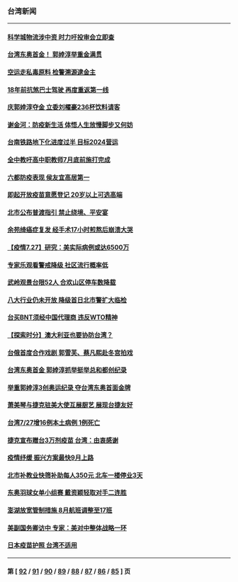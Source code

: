 ### 台湾新闻
---
#### [科学城物流涉中资 时力吁投审会立即查](../../pages/ncid1349361/n13119225.md) 
#### [台湾东奥首金！ 郭婞淳举重金满贯](../../pages/ncid1349361/n13119237.md) 
#### [空运走私毒原料 检警溯源逮金主](../../pages/ncid1349361/n13119243.md) 
#### [18年前抗煞巴士驾驶 再度重返第一线](../../pages/ncid1349361/n13118852.md) 
#### [庆郭婞淳夺金 立委刘櫂豪236杯饮料请客](../../pages/ncid1349361/n13118855.md) 
#### [谢金河：防疫新生活 体悟人生放慢脚步又何妨](../../pages/ncid1349361/n13118329.md) 
#### [台南铁路地下化进度过半 目标2024营运](../../pages/ncid1349361/n13119038.md) 
#### [全中教吁高中职教师7月底前施打完成](../../pages/ncid1349361/n13119040.md) 
#### [六都防疫表现 侯友宜高居第一](../../pages/ncid1349361/n13118977.md) 
#### [即起开放疫苗意愿登记 20岁以上可选高端](../../pages/ncid1349361/n13118979.md) 
#### [北市公布普渡指引 禁止绕境、平安宴](../../pages/ncid1349361/n13118971.md) 
#### [余苑绮癌症复发 经手术17小时煎熬后崩溃大哭](../../pages/ncid1349361/n13117895.md) 
#### [【疫情7.27】研究：美实际病例或达6500万](../../pages/ncid1349361/n13118563.md) 
#### [专家乐观看警戒降级 社区流行概率低](../../pages/ncid1349361/n13118984.md) 
#### [武岭观景台限52人 合欢山区停车数降载](../../pages/ncid1349361/n13118986.md) 
#### [八大行业仍未开放 降级首日北市警扩大临检](../../pages/ncid1349361/n13118988.md) 
#### [台买BNT须经中国代理商 违反WTO精神](../../pages/ncid1349361/n13118982.md) 
#### [【探索时分】澳大利亚也要协防台湾？](../../pages/ncid1349361/n13117586.md) 
#### [台俄首度合作戏剧 郭雪芙、蔡凡熙赴冬宫拍戏](../../pages/ncid1349361/n13118252.md) 
#### [台湾东奥首金 郭婞淳抓举挺举总和都创纪录](../../pages/ncid1349361/n13118483.md) 
#### [举重郭婞淳3创奥运纪录 夺台湾东奥首面金牌](../../pages/ncid1349361/n13118550.md) 
#### [萧美琴与捷克驻美大使互展厨艺 展现台捷友好](../../pages/ncid1349361/n13117745.md) 
#### [台湾7/27增16例本土病例 1例死亡](../../pages/ncid1349361/n13118189.md) 
#### [捷克宣布赠台3万剂疫苗 台湾：由衷感谢](../../pages/ncid1349361/n13117614.md) 
#### [疫情纾缓 振兴方案最快9月上路](../../pages/ncid1349361/n13116419.md) 
#### [北市补教业快筛补助每人350元 北车一楼停业3天](../../pages/ncid1349361/n13116604.md) 
#### [东奥羽球女单小组赛 戴资颖轻取对手二连胜](../../pages/ncid1349361/n13116611.md) 
#### [澎湖放宽管制措施 8月航班调整至17班](../../pages/ncid1349361/n13116616.md) 
#### [美副国务卿访中 专家：美对中整体战略一环](../../pages/ncid1349361/n13116345.md) 
#### [日本疫苗护照 台湾不适用](../../pages/ncid1349361/n13116422.md) 

---
#### 第 [ [92](./92.md) / [91](./91.md) / [90](./90.md) / [89](./89.md) / [88](./88.md) / [87](./87.md) / [86](./86.md) / [85](./85.md) ] 页
